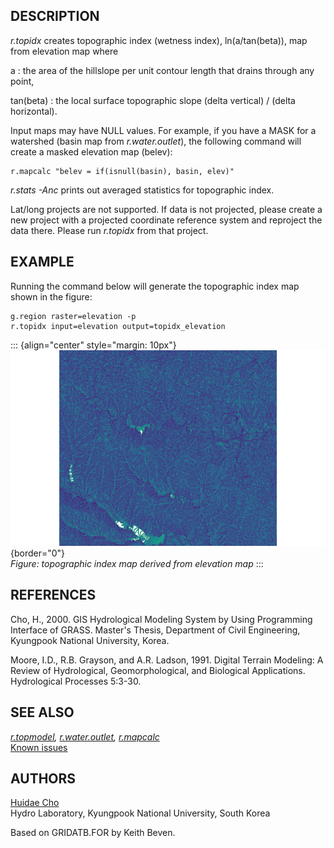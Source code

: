 ## DESCRIPTION

*r.topidx* creates topographic index (wetness index), ln(a/tan(beta)),
map from elevation map where

a
:   the area of the hillslope per unit contour length that drains
    through any point,

tan(beta)
:   the local surface topographic slope (delta vertical) / (delta
    horizontal).

Input maps may have NULL values. For example, if you have a MASK for a
watershed (basin map from *r.water.outlet*), the following command will
create a masked elevation map (belev):

```
r.mapcalc "belev = if(isnull(basin), basin, elev)"
```

*r.stats -Anc* prints out averaged statistics for topographic index.

Lat/long projects are not supported. If data is not projected, please
create a new project with a projected coordinate reference system and
reproject the data there. Please run *r.topidx* from that project.

## EXAMPLE

Running the command below will generate the topographic index map shown
in the figure:

```
g.region raster=elevation -p
r.topidx input=elevation output=topidx_elevation
```

::: {align="center" style="margin: 10px"}
![r.topidx example](r_topidx.png){border="0"}\
*Figure: topographic index map derived from elevation map*
:::

## REFERENCES

Cho, H., 2000. GIS Hydrological Modeling System by Using Programming
Interface of GRASS. Master\'s Thesis, Department of Civil Engineering,
Kyungpook National University, Korea.

Moore, I.D., R.B. Grayson, and A.R. Ladson, 1991. Digital Terrain
Modeling: A Review of Hydrological, Geomorphological, and Biological
Applications. Hydrological Processes 5:3-30.

## SEE ALSO

*[r.topmodel](r.topmodel.html), [r.water.outlet](r.water.outlet.html),
[r.mapcalc](r.mapcalc.html)*\
[Known issues](http://idea.isnew.info/r.topidx.html)

## AUTHORS

[Huidae Cho](mailto:grass4u@gmail%20com)\
Hydro Laboratory, Kyungpook National University, South Korea

Based on GRIDATB.FOR by Keith Beven.
